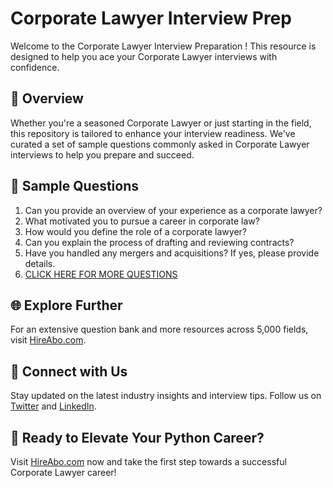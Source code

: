 # Corporate Lawyer Interview Prep

Welcome to the Corporate Lawyer Interview Preparation ! This resource is designed to help you ace your Corporate Lawyer interviews with confidence.

## 🚀 Overview

Whether you're a seasoned Corporate Lawyer or just starting in the field, this repository is tailored to enhance your interview readiness. We've curated a set of sample questions commonly asked in Corporate Lawyer interviews to help you prepare and succeed.

## 📝 Sample Questions

1. Can you provide an overview of your experience as a corporate lawyer?
2. What motivated you to pursue a career in corporate law?
3. How would you define the role of a corporate lawyer?
4. Can you explain the process of drafting and reviewing contracts?
5. Have you handled any mergers and acquisitions? If yes, please provide details.
6. [CLICK HERE FOR MORE QUESTIONS](https://hireabo.com/job/9_0_23/Corporate%20Lawyer)

## 🌐 Explore Further

For an extensive question bank and more resources across 5,000 fields, visit [HireAbo.com](https://www.hireabo.com).

## 📱 Connect with Us

Stay updated on the latest industry insights and interview tips. Follow us on [Twitter](https://twitter.com/hireabo) and [LinkedIn](https://www.linkedin.com/in/hire-abo-3609972a8/).

## 🚀 Ready to Elevate Your Python Career?

Visit [HireAbo.com](https://www.hireabo.com) now and take the first step towards a successful Corporate Lawyer career!